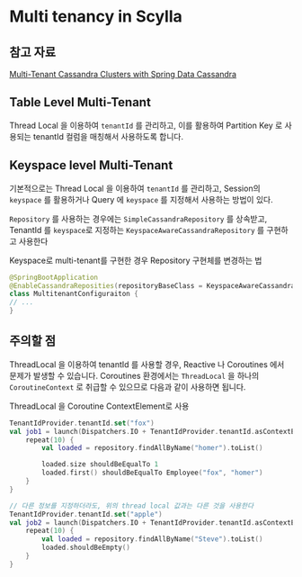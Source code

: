 # Multi tenancy in Scylla

## 참고 자료

[Multi-Tenant Cassandra Clusters with Spring Data Cassandra](https://dzone.com/articles/multi-tenant-cassandra-cluster-with-spring-data-ca)

## Table Level Multi-Tenant

Thread Local 을 이용하여 `tenantId` 를 관리하고, 이를 활용하여 Partition Key 로 사용되는 tenantId 컬럼을 매칭해서 사용하도록 합니다.

## Keyspace level Multi-Tenant

기본적으로는 Thread Local 을 이용하여 `tenantId` 를 관리하고, Session의 `keyspace` 를 활용하거나 Query 에 `keyspace` 를 지정해서 사용하는 방법이 있다.

`Repository` 를 사용하는 경우에는 `SimpleCassandraRepository` 를 상속받고, TenantId 를 `keyspace`로
지정하는 `KeyspaceAwareCassandraRepository` 를 구현하고 사용한다

Keyspace로 multi-tenant를 구현한 경우 Repository 구현체를 변경하는 법

```kotlin
@SpringBootApplication
@EnableCassandraReposities(repositoryBaseClass = KeyspaceAwareCassandraRepository::class)
class MultitenantConfiguraiton {
// ...
}
```

## 주의할 점

ThreadLocal 을 이용하여 tenantId 를 사용할 경우, Reactive 나 Coroutines 에서 문제가 발생할 수 있습니다.
Coroutines 환경에서는 `ThreadLocal` 을 하나의 `CoroutineContext` 로 취급할 수 있으므로 다음과 같이 사용하면 됩니다.

ThreadLocal 을 Coroutine ContextElement로 사용

```kotlin
TenantIdProvider.tenantId.set("fox")
val job1 = launch(Dispatchers.IO + TenantIdProvider.tenantId.asContextElement()) {
    repeat(10) {
        val loaded = repository.findAllByName("homer").toList()

        loaded.size shouldBeEqualTo 1
        loaded.first() shouldBeEqualTo Employee("fox", "homer")
    }
}

// 다른 정보를 지정하더라도, 위의 thread local 값과는 다른 것을 사용한다
TenantIdProvider.tenantId.set("apple")
val job2 = launch(Dispatchers.IO + TenantIdProvider.tenantId.asContextElement()) {
    repeat(10) {
        val loaded = repository.findAllByName("Steve").toList()
        loaded.shouldBeEmpty()
    }
}
```
